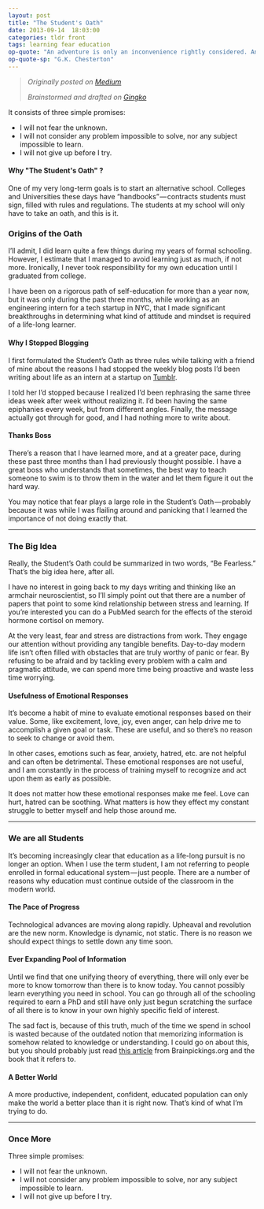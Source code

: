 ```yaml
---
layout: post
title: "The Student's Oath"
date: 2013-09-14  18:03:00
categories: tldr front
tags: learning fear education
op-quote: "An adventure is only an inconvenience rightly considered. An inconvenience is an adventure wrongly considered."
op-quote-sp: "G.K. Chesterton"
---
```


> *Originally posted on [Medium][]*
> 
> *Brainstormed and drafted on [Gingko][]*

It consists of three simple promises:

+ I will not fear the unknown.
+ I will not consider any problem impossible to solve, nor any subject impossible to learn.
+ I will not give up before I try.

#### Why "The Student's Oath" ?

One of my very long-term goals is to start an alternative school. Colleges and Universities these days have “handbooks” — contracts students must sign, filled with rules and regulations. The students at my school will only have to take an oath, and this is it.

### Origins of the Oath
I’ll admit, I did learn quite a few things during my years of formal schooling. However, I estimate that I managed to avoid learning just as much, if not more. Ironically, I never took responsibility for my own education until I graduated from college.

I have been on a rigorous path of self-education for more than a year now, but it was only during the past three months, while working as an engineering intern for a tech startup in NYC, that I made significant breakthroughs in determining what kind of attitude and mindset is required of a life-long learner.

#### Why I Stopped Blogging

I first formulated the Student’s Oath as three rules while talking with a friend of mine about the reasons I had stopped the weekly blog posts I’d been writing about life as an intern at a startup on [Tumblr][].

I told her I’d stopped because I realized I’d been rephrasing the same three ideas week after week without realizing it. I’d been having the same epiphanies every week, but from different angles. Finally, the message actually got through for good, and I had nothing more to write about.

#### Thanks Boss

There’s a reason that I have learned more, and at a greater pace, during these past three months than I had previously thought possible. I have a great boss who understands that sometimes, the best way to teach someone to swim is to throw them in the water and let them figure it out the hard way.

You may notice that fear plays a large role in the Student’s Oath — probably because it was while I was flailing around and panicking that I learned the importance of not doing exactly that.

- - -

### The Big Idea

Really, the Student’s Oath could be summarized in two words, “Be Fearless.” That’s the big idea here, after all.

I have no interest in going back to my days writing and thinking like an armchair neuroscientist, so I’ll simply point out that there are a number of papers that point to some kind relationship between stress and learning. If you’re interested you can do a PubMed search for the effects of the steroid hormone cortisol on memory.

At the very least, fear and stress are distractions from work. They engage our attention without providing any tangible benefits. Day-to-day modern life isn’t often filled with obstacles that are truly worthy of panic or fear. By refusing to be afraid and by tackling every problem with a calm and pragmatic attitude, we can spend more time being proactive and waste less time worrying.

#### Usefulness of Emotional Responses

It’s become a habit of mine to evaluate emotional responses based on their value. Some, like excitement, love, joy, even anger, can help drive me to accomplish a given goal or task. These are useful, and so there’s no reason to seek to change or avoid them.

In other cases, emotions such as fear, anxiety, hatred, etc. are not helpful and can often be detrimental. These emotional responses are not useful, and I am constantly in the process of training myself to recognize and act upon them as early as possible.

It does not matter how these emotional responses make me feel. Love can hurt, hatred can be soothing. What matters is how they effect my constant struggle to better myself and help those around me.

- - -

### We are all Students

It’s becoming increasingly clear that education as a life-long pursuit is no longer an option. When I use the term student, I am not referring to people enrolled in formal educational system — just people. There are a number of reasons why education must continue outside of the classroom in the modern world.

#### The Pace of Progress

Technological advances are moving along rapidly. Upheaval and revolution are the new norm. Knowledge is dynamic, not static. There is no reason we should expect things to settle down any time soon.

#### Ever Expanding Pool of Information

Until we find that one unifying theory of everything, there will only ever be more to know tomorrow than there is to know today. You cannot possibly learn everything you need in school. You can go through all of the schooling required to earn a PhD and still have only just begun scratching the surface of all there is to know in your own highly specific field of interest.

The sad fact is, because of this truth, much of the time we spend in school is wasted because of the outdated notion that memorizing information is somehow related to knowledge or understanding. I could go on about this, but you should probably just read [this article][] from Brainpickings.org and the book that it refers to.

#### A Better World

A more productive, independent, confident, educated population can only make the world a better place than it is right now. That’s kind of what I’m trying to do.

- - -

### Once More

Three simple promises:

+ I will not fear the unknown.
+ I will not consider any problem impossible to solve, nor any subject impossible to learn. 
+ I will not give up before I try. 

[medium]: https://medium.com/architecting-a-life/688656cb5f7f
[gingko]: https://gingkoapp.com/blog-post-the-students-oath
[tumblr]: http://patmcintern.tumblr.com/
[this article]: http://www.brainpickings.org/index.php/2013/09/13/clive-thompson-smarter-than-you-think/ 